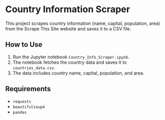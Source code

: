 # Country Information Scraper

This project scrapes country information (name, capital, population, area) from the Scrape This Site website and saves it to a CSV file.

## How to Use

1. Run the Jupyter notebook `Country_Info_Scraper.ipynb`.
2. The notebook fetches the country data and saves it to `countries_data.csv`.
3. The data includes country name, capital, population, and area.

## Requirements

- `requests`
- `beautifulsoup4`
- `pandas`

